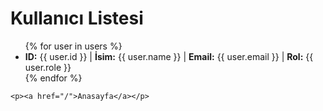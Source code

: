 <!DOCTYPE html>
<html lang="tr">
<head>
    <meta charset="UTF-8">
    <title>Kullanıcı Listesi</title>
</head>
<body>
    <h1>Kullanıcı Listesi</h1>
    <ul>
        {% for user in users %}
        <li>
            <strong>ID:</strong> {{ user.id }} |
            <strong>İsim:</strong> {{ user.name }} |
            <strong>Email:</strong> {{ user.email }} |
            <strong>Rol:</strong> {{ user.role }}
        </li>
        {% endfor %}
    </ul>

    <p><a href="/">Anasayfa</a></p>
</body>
</html>
